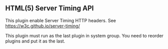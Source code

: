 HTML(5) Server Timing API
------------------------------

This plugin enable Server Timing HTTP headers. See https://w3c.github.io/server-timing/

This plugin must run as the last plugin in system group. You need to reorder plugins and put it as the last.